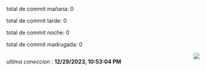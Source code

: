 
<p>total de commit mañana: 0 </p> 
<p>total de commit tarde: 0 </p> 
<p>total de commit noche: 0 </p> 
<p>total de commit madrugada: 0 </p> 


<div style="display: flex; justify-content: space-between;">
 <p align="right"><i>ultima coneccion</i> : <b>12/29/2023, 10:53:04 PM</b></p> 
 <img src="https://img.shields.io/badge/GitHub%20Action%20Status-Online-brightgreen?style=flat&logo=githubactions&logoColor=%23ffffff&labelColor=%23181717&color=%232088FF" />
</div>





